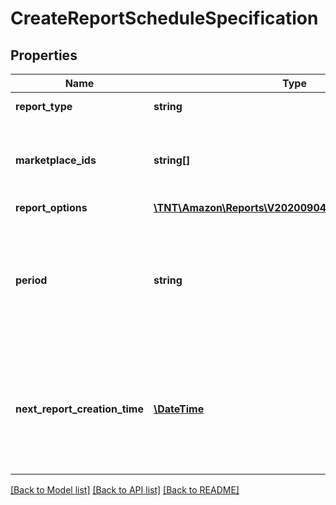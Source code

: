 # CreateReportScheduleSpecification

## Properties
Name | Type | Description | Notes
------------ | ------------- | ------------- | -------------
**report_type** | **string** | The report type. | 
**marketplace_ids** | **string[]** | A list of marketplace identifiers for the report schedule. | 
**report_options** | [**\TNT\Amazon\Reports\V20200904\Model\ReportOptions**](ReportOptions.md) |  | [optional] 
**period** | **string** | One of a set of predefined ISO 8601 periods that specifies how often a report should be created. | 
**next_report_creation_time** | [**\DateTime**](\DateTime.md) | The date and time when the schedule will create its next report, in ISO 8601 date time format. | [optional] 

[[Back to Model list]](../README.md#documentation-for-models) [[Back to API list]](../README.md#documentation-for-api-endpoints) [[Back to README]](../README.md)


